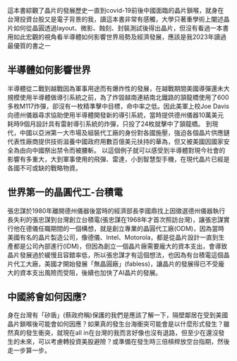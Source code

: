 這本書綜觀了晶片的發展歷史一直到covid-19前後中國面臨的晶片鎖喉，就身在台灣投資台股又是電子背景的我，讀這本書非常有感觸，大學只著重學術上闡述晶片如何從晶圓透過layout、微影、蝕刻、封裝測試後得出晶片，但沒有看過一本書用如此宏觀的視角看半導體如何影響世界局勢及經濟發展，應該是我2023年讀過最優質的書之一
## 半導體如何影響世界
半導體從二戰到越戰因為軍事用途而有爆炸性的發展，在越戰期間美國導彈還未大規模使用半導體做導引系統之前，為了炸毀越南連結南北鐵路的頷龍橋使用了600多枚M117炸彈，卻沒有一枚精準擊中目標，命中率之低。因此美軍上校Joe Davis向德州儀器尋求協助使用半導體開發新的導引系統，當時提供德州儀器10萬美元耗時9個月設計具有雷射導引系統的炸彈，只投了24枚就擊中了頷龍橋。
到現代，中國以亞洲第一大市場及組裝代工廠的身份對各國施壓，強迫各個晶片供應鏈代表性廠商提供技術滋養中國政府用數百億美元扶持的華為，但又被美國因國家安全為由向中國祭出禁令而被腰斬。
以這個例子就可以感受到半導體對現今社會的影響有多重大，大到軍事使用的飛彈、雷達，小到智慧型手機，在現代晶片已經是各國不可或缺的戰略物資。
## 世界第一的晶圓代工-台積電
張忠謀於1980年離開德州儀器後當時的經濟部長李國鼎找上因徵選德州儀器執行長失利的張忠謀到台灣創立台積電(張忠謀在1968年才首次照訪台灣)，讓張忠謀實行他在德儀任職期間的一個構想，就是創立專業的晶圓代工廠(ODM)，因為當時美國有名的晶片製造公司，像德儀、Intel、Motorola，都是從晶片設計一直到生產都是公司內部進行(IDM)，但因為創立一個晶片廠需要龐大的資本支出，會導致晶片發展過於緩慢且容錯率低，所以張忠謀才有這個想法，也因為有台積電這個晶片代工大廠，美國才開始發展「無晶圓廠」(fabless)，讓晶片的發展得已不受龐大的資本支出風險而受阻，後續也加快了AI晶片的發展。
## 中國將會如何因應?
身在台灣有「矽盾」(蔡政府稱)保護的我們是應該了解一下，隔壁鄰居在受到美國晶片鎖喉後可能會如何因應？如果真的發生台海衝突可能會是以什麼形式發生？雖然真的發生衝突，就現在all in在台灣的我而言好像也沒有退路，但至少在還沒發生的未來，可以考慮轉投資美股避險？或準備在發生時三倍槓桿放空台指期，然後走一步算一步。